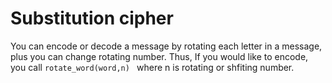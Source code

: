 Substitution cipher
===================
You can encode or decode a message by rotating 
each letter in a message, plus you can change rotating number.
Thus, If you would like to encode, you call <code>rotate_word(word,n) </code>
where n is rotating or shfiting number.



